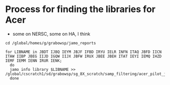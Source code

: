 # Process for finding the libraries for Acer
* some on NERSC, some on HA, I think

```
cd /global/homes/g/grabowsp/jamo_reports

for LIBNAME in JBDT IJBQ IEYM JBJF IFBD IRYU IELR INFN ITAQ JBFD IICN ITAW IIBP JBEG IIJD IGQW IIJX JBFW IRUX JBEE JBEH ITAT IEYI IEMQ IHZD IEMF IEMM IENN IRUR IENK;
  do
  jamo info library $LIBNAME >> /global/cscratch1/sd/grabowsp/sg_8X_scratch/samp_filtering/acer_pilot_jamo_out.txt;
  done


```
